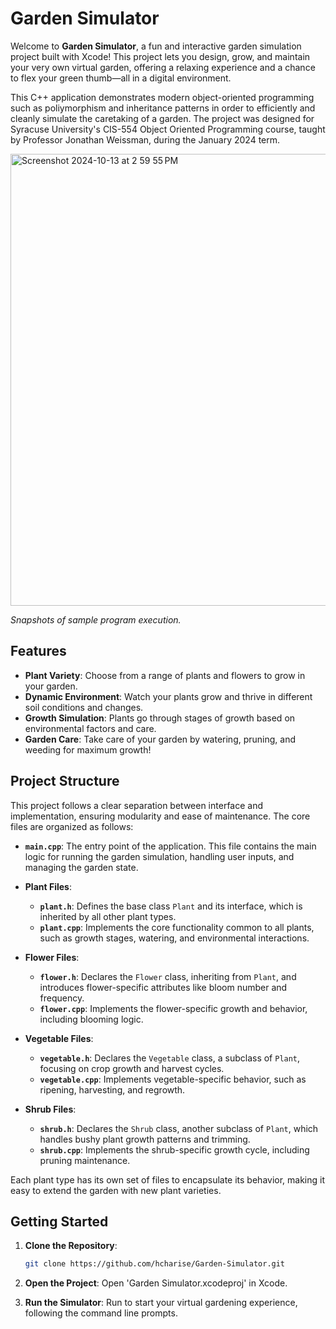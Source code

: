 # Garden Simulator

Welcome to **Garden Simulator**, a fun and interactive garden simulation project built with Xcode! This project lets you design, grow, and maintain your very own virtual garden, offering a relaxing experience and a chance to flex your green thumb—all in a digital environment.

This C++ application demonstrates modern object-oriented programming such as poliymorphism and inheritance patterns in order to efficiently and cleanly simulate the caretaking of a garden. The project was designed for Syracuse University's CIS-554 Object Oriented Programming course, taught by Professor Jonathan Weissman, during the January 2024 term.

<img width="723" alt="Screenshot 2024-10-13 at 2 59 55 PM" src="https://github.com/user-attachments/assets/edc5e9fb-e263-4906-b79d-023beacb23fc">

*Snapshots of sample program execution.*

## Features

- **Plant Variety**: Choose from a range of plants and flowers to grow in your garden.
- **Dynamic Environment**: Watch your plants grow and thrive in different soil conditions and changes.
- **Growth Simulation**: Plants go through stages of growth based on environmental factors and care.
- **Garden Care**: Take care of your garden by watering, pruning, and weeding for maximum growth!

## Project Structure
This project follows a clear separation between interface and implementation, ensuring modularity and ease of maintenance. The core files are organized as follows:

- **`main.cpp`**: The entry point of the application. This file contains the main logic for running the garden simulation, handling user inputs, and managing the garden state.
  
- **Plant Files**:
  - **`plant.h`**: Defines the base class `Plant` and its interface, which is inherited by all other plant types.
  - **`plant.cpp`**: Implements the core functionality common to all plants, such as growth stages, watering, and environmental interactions.

- **Flower Files**:
  - **`flower.h`**: Declares the `Flower` class, inheriting from `Plant`, and introduces flower-specific attributes like bloom number and frequency.
  - **`flower.cpp`**: Implements the flower-specific growth and behavior, including blooming logic.

- **Vegetable Files**:
  - **`vegetable.h`**: Declares the `Vegetable` class, a subclass of `Plant`, focusing on crop growth and harvest cycles.
  - **`vegetable.cpp`**: Implements vegetable-specific behavior, such as ripening, harvesting, and regrowth.

- **Shrub Files**:
  - **`shrub.h`**: Declares the `Shrub` class, another subclass of `Plant`, which handles bushy plant growth patterns and trimming.
  - **`shrub.cpp`**: Implements the shrub-specific growth cycle, including pruning maintenance.

Each plant type has its own set of files to encapsulate its behavior, making it easy to extend the garden with new plant varieties.

## Getting Started

1. **Clone the Repository**:  
   ```bash
   git clone https://github.com/hcharise/Garden-Simulator.git

2. **Open the Project**:
Open 'Garden Simulator.xcodeproj' in Xcode.

3. **Run the Simulator**:
Run to start your virtual gardening experience, following the command line prompts.
